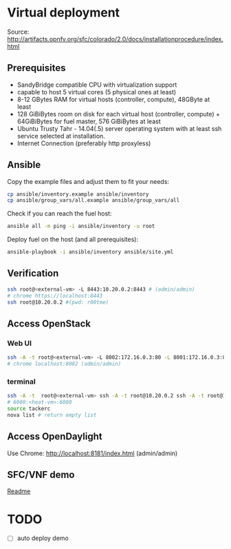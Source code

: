 # Virtual deployment

Source: <http://artifacts.opnfv.org/sfc/colorado/2.0/docs/installationprocedure/index.html>

## Prerequisites

- SandyBridge compatible CPU with virtualization support
- capable to host 5 virtual cores (5 physical ones at least)
- 8-12 GBytes RAM for virtual hosts (controller, compute), 48GByte at least
- 128 GiBiBytes room on disk for each virtual host (controller, compute) + 64GiBiBytes for fuel master, 576 GiBiBytes at least
- Ubuntu Trusty Tahr - 14.04(.5) server operating system with at least ssh service selected at installation.
- Internet Connection (preferably http proxyless)

## Ansible

Copy the example files and adjust them to fit your needs:

```bash
cp ansible/inventory.example ansible/inventory
cp ansible/group_vars/all.example ansible/group_vars/all
```

Check if you can reach the fuel host:

```bash
ansible all -m ping -i ansible/inventory -u root
```

Deploy fuel on the host (and all prerequisites):

```bash
ansible-playbook -i ansible/inventory ansible/site.yml
```

## Verification

```bash
ssh root@<external-vm> -L 8443:10.20.0.2:8443 # (admin/admin)
# chrome https://localhost:8443
ssh root@10.20.0.2 #(pwd: r00tme)
```

## Access OpenStack

### Web UI

```bash
ssh -A -t root@<external-vm> -L 8002:172.16.0.3:80 -L 8001:172.16.0.3:8000 -L 8181:172.16.0.3:8181 -L 6080:172.16.0.3:6080
# chrome localhost:8002 (admin/admin)
```

### terminal

```bash
ssh -A -t  root@<external-vm> ssh -A -t root@10.20.0.2 ssh -A -t root@10.20.0.3 #(pwd: r00tme)
# 6080:<heat-vm>:6080
source tackerc
nova list # return empty list
```

## Access OpenDaylight

Use Chrome: <http://localhost:8181/index.html> (admin/admin)

## SFC/VNF demo

[Readme](docs/Readme.md)

# TODO

- [ ] auto deploy demo
